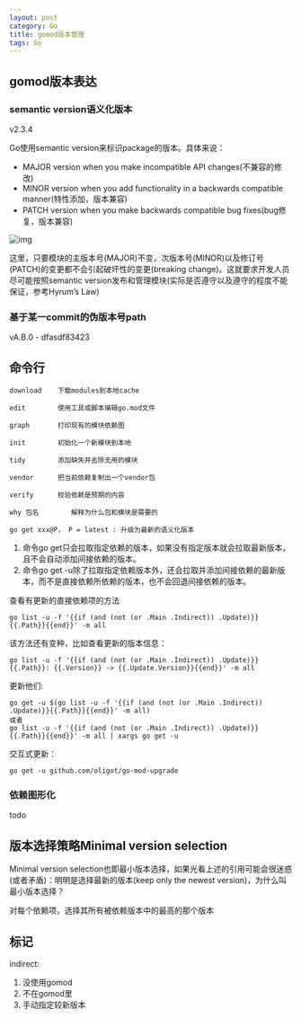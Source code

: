 ```yaml
---
layout: post
category: Go
title: gomod版本管理
tags: Go
---
```


## gomod版本表达

### semantic version语义化版本

v2.3.4



Go使用semantic version来标识package的版本。具体来说：

- MAJOR version when you make incompatible API changes(不兼容的修改)
- MINOR version when you add functionality in a backwards compatible manner(特性添加，版本兼容)
- PATCH version when you make backwards compatible bug fixes(bug修复，版本兼容)

![img](https://cdn.jsdelivr.net/gh/mafulong/mdPic@vv3/v3/20220218114754.png)

这里，只要模块的主版本号(MAJOR)不变，次版本号(MINOR)以及修订号(PATCH)的变更都不会引起破坏性的变更(breaking change)。这就要求开发人员尽可能按照semantic version发布和管理模块(实际是否遵守以及遵守的程度不能保证，参考Hyrum’s Law)



### 基于某一commit的伪版本号path

vA.B.0 - dfasdf83423



## 命令行

```
download    下载modules到本地cache

edit        使用工具或脚本编辑go.mod文件

graph       打印现有的模块依赖图

init        初始化一个新模块到本地

tidy        添加缺失并去除无用的模块

vendor      把当前依赖复制出一个vendor包

verify      校验依赖是预期的内容

why 包名        解释为什么包和模块是需要的

go get xxx@P， P = latest : 升级为最新的语义化版本

```

1. 命令go get只会拉取指定依赖的版本，如果没有指定版本就会拉取最新版本，且不会自动添加间接依赖的版本。
2. 命令go get -u除了拉取指定依赖版本外，还会拉取并添加间接依赖的最新版本，而不是直接依赖所依赖的版本，也不会回退间接依赖的版本。



查看有更新的直接依赖项的方法

```
go list -u -f '{{if (and (not (or .Main .Indirect)) .Update)}}{{.Path}}{{end}}' -m all
```

该方法还有变种，比如查看更新的版本信息：

```
go list -u -f '{{if (and (not (or .Main .Indirect)) .Update)}}{{.Path}}: {{.Version}} -> {{.Update.Version}}{{end}}' -m all
```

更新他们:

```
go get -u $(go list -u -f '{{if (and (not (or .Main .Indirect)) .Update)}}{{.Path}}{{end}}' -m all)
或者
go list -u -f '{{if (and (not (or .Main .Indirect)) .Update)}}{{.Path}}{{end}}' -m all | xargs go get -u
```

交互式更新：

```
go get -u github.com/oligot/go-mod-upgrade
```



### 依赖图形化

todo



## 版本选择策略Minimal version selection

Minimal version selection也即最小版本选择，如果光看上述的引用可能会很迷惑(或者矛盾)：明明是选择最新的版本(keep only the newest version)，为什么叫最小版本选择？



对每个依赖项，选择其所有被依赖版本中的最高的那个版本



## 标记

indirect: 

1. 没使用gomod
2. 不在gomod里
3. 手动指定较新版本

